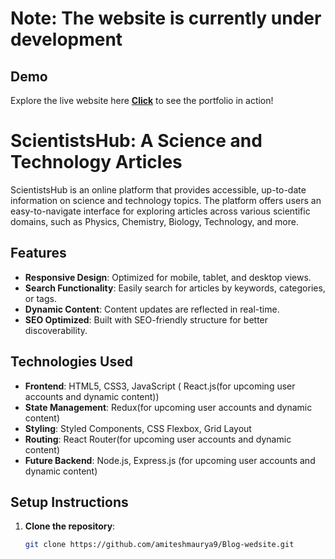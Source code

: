 # Note: The website is currently under development 
## Demo
Explore the live website here [**Click**](https://amiteshmaurya9.github.io/Blog-Website/)
to see the portfolio in action!

# ScientistsHub: A Science and Technology Articles

ScientistsHub is an online platform that provides accessible, up-to-date information on science and technology topics. The platform offers users an easy-to-navigate interface for exploring articles across various scientific domains, such as Physics, Chemistry, Biology, Technology, and more.

## Features

- **Responsive Design**: Optimized for mobile, tablet, and desktop views.
- **Search Functionality**: Easily search for articles by keywords, categories, or tags.
- **Dynamic Content**: Content updates are reflected in real-time.
- **SEO Optimized**: Built with SEO-friendly structure for better discoverability.

## Technologies Used

- **Frontend**: HTML5, CSS3, JavaScript ( React.js(for upcoming user accounts and dynamic content))
- **State Management**: Redux(for upcoming user accounts and dynamic content)
- **Styling**: Styled Components, CSS Flexbox, Grid Layout
- **Routing**: React Router(for upcoming user accounts and dynamic content)
- **Future Backend**: Node.js, Express.js (for upcoming user accounts and dynamic content)

## Setup Instructions

1. **Clone the repository**:
   ```bash
   git clone https://github.com/amiteshmaurya9/Blog-wedsite.git
